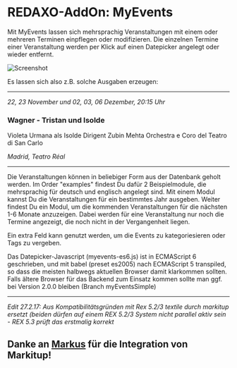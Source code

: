 REDAXO-AddOn: MyEvents
=======================

Mit MyEvents lassen sich mehrsprachig Veranstaltungen mit einem oder mehreren Terminen einpflegen oder modifizieren.
Die einzelnen Termine einer Veranstaltung werden per Klick auf einen Datepicker angelegt oder wieder entfernt.

![Screenshot](https://cloud.githubusercontent.com/assets/15124946/16166431/7f754cc0-34eb-11e6-9779-ff78598d0796.png)

Es lassen sich also z.B. solche Ausgaben erzeugen:

----------------------------------------------------

*22, 23 November und 02, 03, 06 Dezember, 20:15 Uhr*

### Wagner - Tristan und Isolde ###

Violeta Urmana als Isolde
Dirigent Zubin Mehta
Orchestra e Coro del Teatro di San Carlo

*Madrid, Teatro Réal*

----------------------------------------------------


Die Veranstaltungen können in beliebiger Form aus der Datenbank geholt werden.
Im Order &quot;examples&quot; findest Du dafür 2 Beispielmodule, die mehrsprachig für deutsch und englisch angelegt sind.
Mit einem Modul kannst Du die Veranstaltungen für ein bestimmtes  Jahr ausgeben.
Weiter findest Du ein Modul, um die kommenden Veranstaltungen für die nächsten 1-6 Monate anzuzeigen.
Dabei werden für eine Veranstaltung nur noch die Termine angezeigt, die noch nicht in der Vergangenheit liegen.

Ein extra Feld kann genutzt werden, um die Events zu kategoriesieren oder Tags zu vergeben.

Das Datepicker-Javascript  (myevents-es6.js) ist in ECMAScript 6 geschrieben, und mit babel (preset es2005) nach ECMAScript 5 transpiled, so dass die meisten halbwegs aktuellen Browser damit klarkommen sollten.
Falls ältere Browser für das Backend zum Einsatz kommen sollte man ggf. bei Version 2.0.0 bleiben (Branch myEventsSimple)

----------------------------------------------------
*Edit 27.2.17: Aus Kompatibilitätsgründen mit Rex 5.2/3 textile durch markitup ersetzt (beiden dürfen auf einem REX 5.2/3 System nicht parallel aktiv sein - REX 5.3 prüft das erstmalig korrekt*

Danke an [Markus](https://github.com/Markus-GS) für die Integration von Markitup!
----------------------------------------------------
